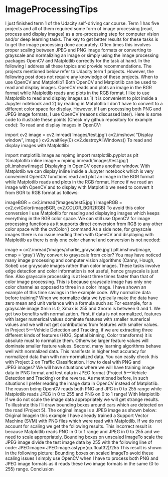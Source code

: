 # ImageProcessingTips

I just finished term 1 of the Udacity self-driving car course. Term 1 has five projects and all of them required some form of image processing (read, process and display images) as a pre-processing step for computer vision and/or deep learning tasks. The key to get better results for these tasks is to get the image processing done accurately. Often times this involves proper scaling between JPEG and PNG image formats or converting to grayscale and normalizing an image or simply using the image processing packages OpenCV and Matplotlib correctly for the task at hand. In the following I address all these topics and provide recommendations. The projects mentioned below refer to Udacity term 1 projects. However, the following post does not require any knowledge of these projects.
When to use OpenCV and Matplotlib?
Both OpenCV and Matplotlib can be used to read and display images. OpenCV reads and plots an image in the BGR format while Matplotlib reads and plots in the RGB format. I like to use Matplotlib to read and display images as 1) it is convenient to plot inside a Jupyter notebook and 2) by reading in Matplotlib I don’t have to convert to a different color space for display. However, if I am processing both PNG and JPEG image formats, I use OpenCV (reasons discussed later). Here is some code to illustrate these points (Check my github repository for example code):
To read and display images in OpenCV:

import cv2
image = cv2.imread(‘images/test.jpg’)
cv2.imshow( “Display window”, image )
cv2.waitKey(0)
cv2.destroyAllWindows()
To read and display images with Matplotlib:

import matplotlib.image as mpimg
import matplotlib.pyplot as plt
%matplotlib inline
image = mpimg.imread(‘images/test.jpg’)
plt.imshow(image)
Displaying in OpenCV opens another window. With Matplotlib we can display inline inside a Jupyter notebook which is very convenient
OpenCV functions read and plot an image in the BGR format while Matplotlib reads and plots in the RGB format. Hence if we read an image with OpenCV and to display with Matplotlib we need to convert it from BGR to RGB format as follows:

imageBGR = cv2.imread(‘images/test5.jpg’)
imageRGB = cv2.cvtColor(imageBGR, cv2.COLOR_BGR2RGB)
To avoid this color conversion I use Matplotlib for reading and displaying images which keeps everything in the RGB color space. We can still use OpenCV for image processing functions as it supports direct conversion from RGB to any other color space with the cvtColor() command
As a side note, for grayscale images there is no issue reading them with OpenCV and displaying with Matplotlib as there is only one color channel and conversion is not needed:

image = cv2.imread(‘images/charlie_grayscale.jpg’)
plt.imshow(image, cmap = ‘gray’)
Why convert to grayscale from color?
You may have noticed many image processing and computer vision algorithms (Canny, Hough, Sobel) use grayscale images rather than color images. These tasks involve edge detection and color information is not useful, hence grayscale is just fine. Also grayscale processing is at least three times faster than that of color image processing. This is because grayscale image has only one color channel as opposed to three in a color image. I have shown an example of this time savings in the example code.
Why normalize data before training?
When we normalize data we typically make the data have zero mean and unit variance with a formula such as:
For example, for a grayscale image Xmin is 0, Xmax is 255 and Xnorm is between 0 and 1.
We get two benefits with normalization. First, if data is not normalized, features with larger numerical values dominate features with smaller numerical values and we will not get contributions from features with smaller values. In Project 5 — Vehicle Detection and Tracking, if we are extracting three different kinds of features (HOG, Spatial binning, Color transforms) it is absolute must to normalize them. Otherwise larger feature values will dominate smaller feature values.
Second, many learning algorithms behave well with normalized data. This manifests in higher test accuracy for normalized data than with non-normalized data. You can easily check this with Project 2 on Traffic Classification.
How to deal with PNG and JPEG images?
We will have situations where we will have training image data in PNG format and test data in JPEG format (Project 5 — Vehicle Detection and Tracking) or the reverse. As mentioned before, in such situations I prefer reading the image data in OpenCV instead of Matplotlib. The reason being OpenCV reads both PNG and JPG in 0 to 255 range while Matplotlib reads JPEG in 0 to 255 and PNG on 0 to 1 range! With Matplotlib if we do not scale the image data appropriately we will get strange results.
To illustrate this I’ll draw bounding boxes around cars which are detected on the road (Project 5). The original image is a JPEG image as shown below:
Original ImageIn this example I have already trained a Support Vector Machine (SVM) with PNG files which were read with Matplotlib. If we do not account for scaling we get the following results. This incorrect result is because Matplotlib reads PNG in 0 to 1 range and JPEG in 0 to 255 and we need to scale appropriately.
Bounding boxes on unscaled ImageTo scale the JPEG image divide the test image data by 255 with the following line of code:
JPEGimage= JPEGimage.astype(np.float32)/255
This result is shown in the following picture:
Bounding boxes on scaled ImageTo avoid these scaling issues I simply use OpenCV when I have to process both PNG and JPEG image formats as it reads these two image formats in the same (0 to 255) range.
Conclusion
